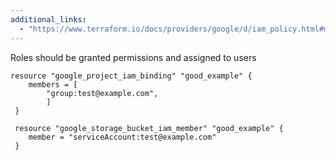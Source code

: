 ```yaml
---
additional_links: 
  - "https://www.terraform.io/docs/providers/google/d/iam_policy.html#members"
---
```


Roles should be granted permissions and assigned to users

```hcl
resource "google_project_iam_binding" "good_example" {
 	members = [
 		"group:test@example.com",
 		]
 }
 
 resource "google_storage_bucket_iam_member" "good_example" {
 	member = "serviceAccount:test@example.com"
 }
```
